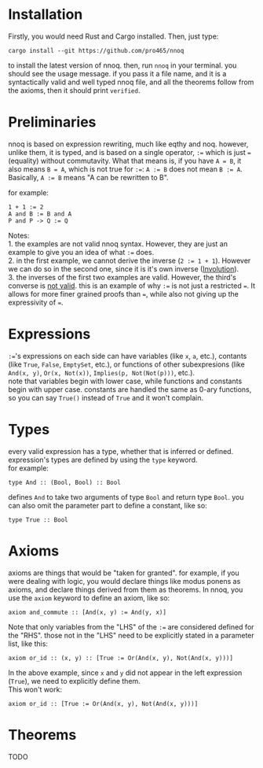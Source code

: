 # Installation
Firstly, you would need Rust and Cargo installed.
Then, just type:
```shell
cargo install --git https://github.com/pro465/nnoq
```
to install the latest version of nnoq.
then, run `nnoq` in your terminal. you should see the usage message. if you pass it a file name, and it is a syntactically valid and well typed nnoq file, and all the theorems follow from the axioms, then it should print `verified`.

# Preliminaries
nnoq is based on expression rewriting, much like eqthy and noq. however, unlike them, it is typed, and is based on a single operator, `:=` which is just `=` (equality) without commutavity.
What that means is, if you have `A = B`, it also means `B = A`, which is not true for `:=`: `A := B` does not mean `B := A`. Basically, `A := B` means "A can be rewritten to B".

for example: 
```
1 + 1 := 2
A and B := B and A
P and P -> Q := Q
```

Notes:   
    1. the examples are not valid nnoq syntax. However, they are just an example to give you an idea of what `:=` does.  
    2. in the first example, we cannot derive the inverse (`2 := 1 + 1`). However we can do so in the second one, since it is it's own inverse ([Involution](https://en.wikipedia.org/wiki/Involution_(mathematics))).   
    3. the inverses of the first two examples are valid. However, the third's converse is [not valid](https://github.com/catseye/Eqthy/issues/4). this is an example of why `:=` is not just a restricted `=`. It allows for more finer grained proofs than `=`, while also not giving up the expressivity of `=`.   

# Expressions
`:=`'s expressions on each side can have variables (like `x`, `a`, etc.), contants (like `True`, `False`, `EmptySet`, etc.), or functions of other subexpresions (like `And(x, y)`, `Or(x, Not(x))`, `Implies(p, Not(Not(p)))`, etc.).  
note that  variables begin with lower case, while functions and constants begin with upper case.
constants are handled the same as 0-ary functions, so you can say `True()` instead of `True` and it won't complain.

# Types
every valid expression has a type, whether that is inferred or defined.
expression's types are defined by using the `type` keyword.  
for example: 
```
type And :: (Bool, Bool) :: Bool
```
defines `And` to take two arguments of type `Bool` and return type `Bool`.
you can also omit the parameter part to define a constant, like so:
```
type True :: Bool
```
# Axioms
axioms are things that would be "taken for granted". for example, if you were dealing with logic, you would declare things like modus ponens as axioms, and declare things derived from them as theorems.
In nnoq, you use the `axiom` keyword to define an axiom, like so:
```
axiom and_commute :: [And(x, y) := And(y, x)]
```   
Note that only variables from the "LHS" of the `:=` are considered defined for the "RHS". those not in the "LHS" need to be explicitly stated in a parameter list, like this:
```
axiom or_id :: (x, y) :: [True := Or(And(x, y), Not(And(x, y)))]
```
In the above example, since `x` and `y` did not appear in the left expression (`True`), we need to explicitly define them.  
This won't work:
```
axiom or_id :: [True := Or(And(x, y), Not(And(x, y)))]
```
# Theorems
TODO
